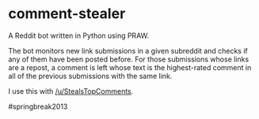 comment-stealer
===============

A Reddit bot written in Python using PRAW.

The bot monitors new link submissions in a given subreddit and
checks if any of them have been posted before. For those submissions
whose links are a repost, a comment is left whose text is the 
highest-rated comment in all of the previous submissions with
the same link.

I use this with [/u/StealsTopComments](http://www.reddit.com/user/StealsTopComments/).

\#springbreak2013